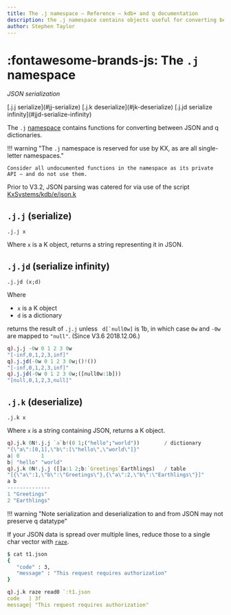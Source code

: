 ```yaml
---
title: The .j namespace – Reference – kdb+ and q documentation
description: the .j namespace contains objects useful for converting between JSON and and q dictionaries.
author: Stephen Taylor
---
```

# :fontawesome-brands-js: The `.j` namespace


_JSON serialization_

<div markdown="1" class="typewriter">
[.j.j   serialize](#jj-serialize)                [.j.k   deserialize](#jk-deserialize)
[.j.jd  serialize infinity](#jjd-serialize-infinity)
</div>

The `.j` [namespace](../basics/namespaces.md) contains functions for converting between JSON and q dictionaries.

!!! warning "The `.j` namespace is reserved for use by KX, as are all single-letter namespaces."

    Consider all undocumented functions in the namespace as its private API – and do not use them.

Prior to V3.2, JSON parsing was catered for via use of the script [KxSystems/kdb/e/json.k](https://github.com/KxSystems/kdb/blob/master/e/json.k)


## `.j.j` (serialize)

```syntax
.j.j x
```

Where `x` is a K object, returns a string representing it in JSON.


## `.j.jd` (serialize infinity)

```syntax
.j.jd (x;d)
```

Where

-   `x` is a K object
-   `d` is a dictionary

returns the result of `.j.j` unless `` d[`null0w]`` is 1b, in which case `0w` and `-0w` are mapped to `"null"`.
(Since V3.6 2018.12.06.)

```q
q).j.j -0w 0 1 2 3 0w
"[-inf,0,1,2,3,inf]"
q).j.jd(-0w 0 1 2 3 0w;()!())
"[-inf,0,1,2,3,inf]"
q).j.jd(-0w 0 1 2 3 0w;([null0w:1b]))
"[null,0,1,2,3,null]"
```



## `.j.k` (deserialize)

```syntax
.j.k x
```

Where `x` is a string containing JSON, returns a K object.

```q
q).j.k 0N!.j.j `a`b!(0 1;("hello";"world"))        / dictionary
"{\"a\":[0,1],\"b\":[\"hello\",\"world\"]}"
a| 0       1
b| "hello" "world"
q).j.k 0N!.j.j ([]a:1 2;b:`Greetings`Earthlings)   / table
"[{\"a\":1,\"b\":\"Greetings\"},{\"a\":2,\"b\":\"Earthlings\"}]"
a b
--------------
1 "Greetings"
2 "Earthlings"
```

!!! warning "Note serialization and deserialization to and from JSON may not preserve q datatype"

If your JSON data is spread over multiple lines, reduce those to a single char vector with [`raze`](raze.md).

```bash
$ cat t1.json
{
   "code" : 3,
   "message" : "This request requires authorization"
}
```

```q
q).j.k raze read0 `:t1.json
code   | 3f
message| "This request requires authorization"
```

